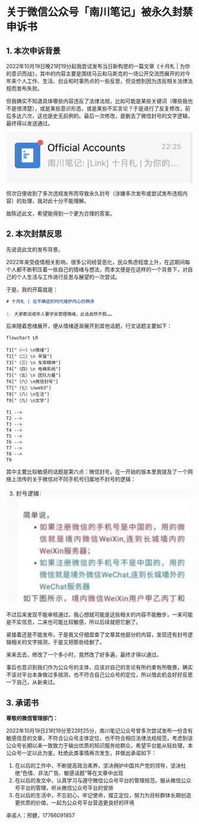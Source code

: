 # 关于微信公众号「南川笔记」被永久封禁申诉书

## 1. 本次申诉背景

2022年10月19日晚21时19分起我尝试发布当日新构思的一篇文章《十月札 | 为你的意识而战》，其中的内容主要是围绕马云和马斯克的一场公开交流而展开的对今年来个人工作、生活、创业和时事热点的一些反思，但没想到因为违反相关法律法规而发布失败。

但我确实不知道具体哪些内容违反了法律法规，比如可能是某些关键词（哪些我也不是很清楚），或是某些意识形态，或是某些不实言论？于是进行了反复修改，前后多达六次，这也是史无前例的。最后一次修改，是删去了微信封号的文字逻辑，最终得以发送通过。

![picture 1](.imgs/assit-1666253056314-b0d0172c642a4ab5aa05d4ef2213c6379df4424356017e5071bc49e6c3c9c573.png)  

但次日便收到了多次违规发布而导致永久封号（涉嫌多次发布或尝试发布违规内容）的处理，我对此十分不能理解。

故陈述此文，希望能得到一个更为合理的答案。

## 2. 本次封禁反思

先说说此文的发布背景。

2022年来受疫情相关影响，很多公司经营恶化，民众焦虑程度上升，在这期间每个人都不断积压着一些自己的情绪与想法，而本文便是在这样的一个背景下，对自己的个人生活与工作进行反思与展望的一次尝试。

于是，我的开篇就是：

```markdown
# 十月札 | 在不确定的时代维护内心的秩序

1. 大家都说成年人要学会管理情绪，此话自然不假……
```

后来随着思绪展开，便从情绪逐渐展开到其他话题，行文话题主要如下：

```mermaid
flowchart LR

T1["（一）\n情绪"]
T2["（二）\n 早餐"]
T3["（三）\n 车库精神"]
T4["（四）\n 电梯系统"]
T5["（五）\n 团队力量"]
T6["（六）\n微信封号"]
T7["（七）\nweb3"]
T8["（八）\n生活"]
T9["（九）\n文学"]

T1 --> 
T2 --> 
T3 --> 
T4 --> 
T5 --> 
T6 --> 
T7 --> 
T8 --> 
T9
```

其中主要比较敏感的话题是第六点：微信封号。在一开始的版本里我提及了一个网络上流传的关于微信对不同手机号归属地不封号的逻辑：

![picture 4](.imgs/assit-1666254370403-53f2d7f050c9e0b5ab04935de69d88d7a69de68414051468b86c67c3a83a0908.png)  

不过后来发现不能审核通过，我心想就可能是这些相关的内容不能散步，一来可能是不实信息，二来也可能比较敏感，所以后续就把它删了。

紧接着还是不能发布，于是我又仔细盘查了文章其他部分的内容，发现还有封号逻辑相关的文字揣测，于是又把那些给删了。

来来去去，修改了一个多小时，竟然改了好多遍，最终才得以通过。

事后也意识到我们作为公众号的主体，应该对自己的言论有所约束有所敬畏，确实不该对平台本身做过多揣测，也不符合自己公众号的定位，所以借此机会好好反思一下自己，从新来过。

## 3. 承诺书

**尊敬的微信管理部门：**

2022年10月19日21时19分至22时25分，南川笔记公众号曾多次尝试发布一份含有敏感信息的文章，不符合公众号主体定位，也不符合相应法律法规规范，考虑到该公众号长期以来一致致力于输出优质的知识服务给群众，希望平台能从轻处理，本公众号一定以此为鉴，杜绝此类事情再次发生，并做出承诺如下：

1. 在以后的工作中，不断提高政治素养，坚决拥护中国共产党的领导，坚决杜绝“色情、非法广告、敏感话题”等在文章中出现
2. 在以后的发文中，认真学习与遵守微信公众号平台的管理规范，服从微信公众号平台的管理，听从微信公众号平台的安排
3. 在以后的生活中，不忘初心，牢记使命，摆正定位，努力为目标群体长期创造更优质的价值，一起为公众号平台营造更良好的环境

承诺人：邢健，17766091857
